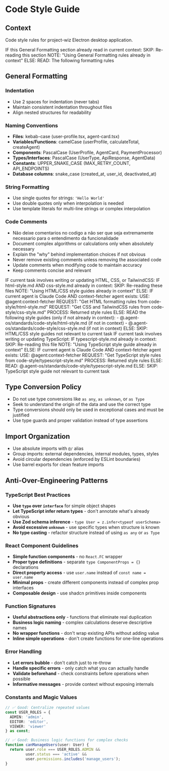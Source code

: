 # Code Style Guide

## Context

Code style rules for project-wiz Electron desktop application.

<conditional-block context-check="general-formatting">
IF this General Formatting section already read in current context:
  SKIP: Re-reading this section
  NOTE: "Using General Formatting rules already in context"
ELSE:
  READ: The following formatting rules

## General Formatting

### Indentation
- Use 2 spaces for indentation (never tabs)
- Maintain consistent indentation throughout files
- Align nested structures for readability

### Naming Conventions
- **Files**: kebab-case (user-profile.tsx, agent-card.tsx)
- **Variables/Functions**: camelCase (userProfile, calculateTotal, createAgent)
- **Components**: PascalCase (UserProfile, AgentCard, PaymentProcessor)
- **Types/Interfaces**: PascalCase (UserType, ApiResponse, AgentData)
- **Constants**: UPPER_SNAKE_CASE (MAX_RETRY_COUNT, API_ENDPOINTS)
- **Database columns**: snake_case (created_at, user_id, deactivated_at)

### String Formatting
- Use single quotes for strings: `'Hello World'`
- Use double quotes only when interpolation is needed
- Use template literals for multi-line strings or complex interpolation

### Code Comments
- Não deixe comentarios no codigo a não ser que seja extremamente necessario para o entendimento da funcionalidade
- Document complex algorithms or calculations only when absolutely necessary
- Explain the "why" behind implementation choices if not obvious
- Never remove existing comments unless removing the associated code
- Update comments when modifying code to maintain accuracy
- Keep comments concise and relevant
</conditional-block>

<conditional-block task-condition="html-css-tailwind" context-check="html-css-style">
IF current task involves writing or updating HTML, CSS, or TailwindCSS:
  IF html-style.md AND css-style.md already in context:
    SKIP: Re-reading these files
    NOTE: "Using HTML/CSS style guides already in context"
  ELSE:
    <context_fetcher_strategy>
      IF current agent is Claude Code AND context-fetcher agent exists:
        USE: @agent:context-fetcher
        REQUEST: "Get HTML formatting rules from code-style/html-style.md"
        REQUEST: "Get CSS and TailwindCSS rules from code-style/css-style.md"
        PROCESS: Returned style rules
      ELSE:
        READ the following style guides (only if not already in context):
        - @.agent-os/standards/code-style/html-style.md (if not in context)
        - @.agent-os/standards/code-style/css-style.md (if not in context)
    </context_fetcher_strategy>
ELSE:
  SKIP: HTML/CSS style guides not relevant to current task
</conditional-block>

<conditional-block task-condition="typescript" context-check="typescript-style">
IF current task involves writing or updating TypeScript:
  IF typescript-style.md already in context:
    SKIP: Re-reading this file
    NOTE: "Using TypeScript style guide already in context"
  ELSE:
    <context_fetcher_strategy>
      IF current agent is Claude Code AND context-fetcher agent exists:
        USE: @agent:context-fetcher
        REQUEST: "Get TypeScript style rules from code-style/typescript-style.md"
        PROCESS: Returned style rules
      ELSE:
        READ: @.agent-os/standards/code-style/typescript-style.md
    </context_fetcher_strategy>
ELSE:
  SKIP: TypeScript style guide not relevant to current task
</conditional-block>

## Type Conversion Policy
- Do not use type conversions like `as any`, `as unknown`, or `as Type`
- Seek to understand the origin of the data and use the correct type
- Type conversions should only be used in exceptional cases and must be justified
- Use type guards and proper validation instead of type assertions

## Import Organization
- Use absolute imports with `@/` alias
- Group imports: external dependencies, internal modules, types, styles
- Avoid circular dependencies (enforced by ESLint boundaries)
- Use barrel exports for clean feature imports

## Anti-Over-Engineering Patterns

### TypeScript Best Practices
- **Use `type` over `interface`** for simple object shapes
- **Let TypeScript infer return types** - don't annotate what's already obvious
- **Use Zod schema inference** - `type User = z.infer<typeof userSchema>`
- **Avoid excessive `unknown`** - use specific types when structure is known
- **No type casting** - refactor structure instead of using `as any` or `as Type`

### React Component Guidelines
- **Simple function components** - no `React.FC` wrapper
- **Proper type definitions** - separate `type ComponentProps = {}` declarations
- **Direct property access** - use `user.name` instead of `const name = user.name`
- **Minimal props** - create different components instead of complex prop interfaces
- **Composable design** - use shadcn primitives inside components

### Function Signatures
- **Useful abstractions only** - functions that eliminate real duplication
- **Business logic naming** - complex calculations deserve descriptive names
- **No wrapper functions** - don't wrap existing APIs without adding value
- **Inline simple operations** - don't create functions for one-line operations

### Error Handling
- **Let errors bubble** - don't catch just to re-throw
- **Handle specific errors** - only catch what you can actually handle
- **Validate beforehand** - check constraints before operations when possible
- **Informative messages** - provide context without exposing internals

### Constants and Magic Values
```typescript
// ✅ Good: Centralize repeated values
const USER_ROLES = {
  ADMIN: 'admin',
  EDITOR: 'editor',
  VIEWER: 'viewer'
} as const;

// ✅ Good: Business logic functions for complex checks
function canManageUsers(user: User) {
  return user.role === USER_ROLES.ADMIN && 
         user.status === 'active' && 
         user.permissions.includes('manage_users');
}
```